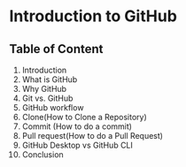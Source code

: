 # Introduction to GitHub

## Table of Content
1. Introduction
2. What is GitHub
3. Why GitHub
4. Git vs. GitHub
5. GitHub workflow
6. Clone(How to Clone a Repository)
7. Commit (How to do a commit)
8. Pull request(How to do a Pull Request)
9. GitHub Desktop vs GitHub CLI
10. Conclusion
    

